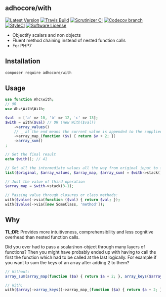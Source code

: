 ## adhocore/with

[![Latest Version](https://img.shields.io/github/release/adhocore/with.svg?style=flat-square)](https://github.com/adhocore/with/releases)
[![Travis Build](https://img.shields.io/travis/adhocore/with/master.svg?style=flat-square)](https://travis-ci.org/adhocore/with?branch=master)
[![Scrutinizer CI](https://img.shields.io/scrutinizer/g/adhocore/with.svg?style=flat-square)](https://scrutinizer-ci.com/g/adhocore/with/?branch=master)
[![Codecov branch](https://img.shields.io/codecov/c/github/adhocore/with/master.svg?style=flat-square)](https://codecov.io/gh/adhocore/with)
[![StyleCI](https://styleci.io/repos/101482325/shield)](https://styleci.io/repos/101482325)
[![Software License](https://img.shields.io/badge/license-MIT-brightgreen.svg?style=flat-square)](LICENSE)


- Objectify scalars and non objects
- Fluent method chaining instead of nested function calls
- For PHP7

## Installation
```bash
composer require adhocore/with
```

## Usage
```php
use function Ahc\with;
// OR
use Ahc\With\With;

$val  = ['a' => 10, 'b' => 12, 'c' => 13];
$with = with($val) // OR (new With($val))
    ->array_values()
    // _ at the end means the current value is appended to the supplied arguments (default is prepend).
    ->array_map_(function ($v) { return $v + 2; })
    ->array_sum()
;

// Get the final result
echo $with(); // 41

// Get all the intermediate values all the way from original input to final result!
list($original, $array_values, $array_map, $array_sum) = $with->stack();

// Just the value of third operation
$array_map = $with->stack(3-1);

// Passing value through closures or class methods:
with($value)->via(function ($val) { return $val; });
with($value)->via([new SomeClass, 'method']);
```

## Why

**TL;DR**: Provides more intuitiveness, comprehensibility and less cognitive overhead than nested function calls.

Did you ever had to pass a scalar/non-object through many layers of functions? Then you might have probably ended up with having to call the first the function which had to be called at the last logically. For example if you want to sum the keys of an array after adding 2 to them?

```php
// Without:
array_sum(array_map(function ($a) { return $a + 2; }, array_keys($array)));

// With:
with($array)->array_keys()->array_map_(function ($a) { return $a + 2; })->array_sum();
```
